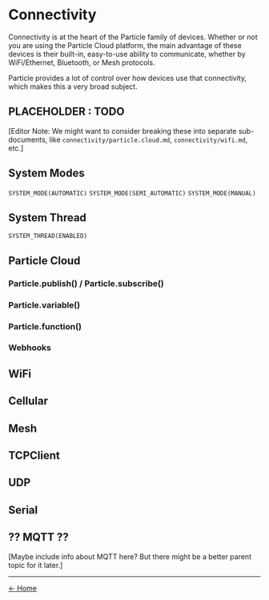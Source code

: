 # Connectivity
Connectivity is at the heart of the Particle family of devices. Whether or 
not you are using the Particle Cloud platform, the main advantage of these
devices is their built-in, easy-to-use ability to communicate, whether by
WiFi/Ethernet, Bluetooth, or Mesh protocols.

Particle provides a lot of control over how devices use that connectivity,
which makes this a very broad subject.

## PLACEHOLDER : TODO ##
\[Editor Note: We might want to consider breaking these into separate 
sub-documents, like `connectivity/particle.cloud.md`, 
`connectivity/wifi.md`, etc.\]

## System Modes
`SYSTEM_MODE(AUTOMATIC)`
`SYSTEM_MODE(SEMI_AUTOMATIC)`
`SYSTEM_MODE(MANUAL)`

## System Thread
`SYSTEM_THREAD(ENABLED)`

## Particle Cloud
### Particle.publish() / Particle.subscribe()
### Particle.variable()
### Particle.function()
### Webhooks

## WiFi

## Cellular

## Mesh

## TCPClient

## UDP

## Serial

## ?? MQTT ??
\[Maybe include info about MQTT here? But there might be a better parent 
topic for it later.\]


---
[<- Home](/particle-cookbook)

